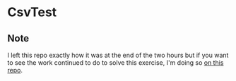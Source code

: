 # CsvTest
## Note

I left this repo exactly how it was at the end of the two hours but if you want to see the work  continued to do to solve this exercise, I'm doing so [on this repo](https://github.com/JuliaMathias/normalize-csv).

